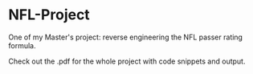 # NFL-Project

One of my Master's project: reverse engineering the NFL passer rating formula.

Check out the .pdf for the whole project with code snippets and output.
